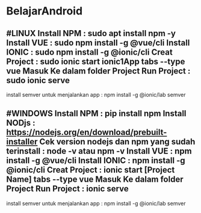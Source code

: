 # BelajarAndroid

#LINUX
Install NPM : sudo apt install npm -y  
Install VUE : sudo npm install -g @vue/cli 
Install IONIC : sudo npm install -g @ionic/cli 
Creat Project : sudo ionic start ionic1App tabs --type vue
Masuk Ke dalam folder Project
Run Project : sudo ionic serve  
------------------------------
install semver untuk menjalankan app : npm install -g @ionic/lab semver

#WINDOWS
Install NPM : pip install npm
Install NODjs : https://nodejs.org/en/download/prebuilt-installer
Cek version nodejs dan npm yang sudah terinstall : node -v atau npm -v
Install VUE : npm install -g @vue/cli 
Install IONIC : npm install -g @ionic/cli 
Creat Project : ionic start [Project Name] tabs --type vue
Masuk Ke dalam folder Project
Run Project : ionic serve  
------------------------------
install semver untuk menjalankan app : npm install -g @ionic/lab semver